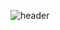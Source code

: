 ![header](https://capsule-render.vercel.app/api?type=Waving&color=0:000000,100:ffd900&height=300&text=Beginner%20Coder&fontSize=40&animation=blink&fontColor=ffffff&fontAlignY=20)
